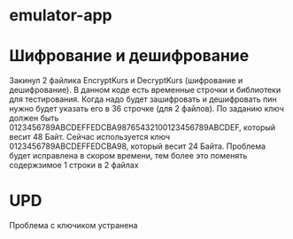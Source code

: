 # emulator-app
# Шифрование и дешифрование  
Закинул 2 файлика EncryptKurs и DecryptKurs (шифрование и дешифрование).
В данном коде есть временные строчки и библиотеки  для тестирования. 
Когда надо будет зашифровать и дешифровать пин нужно будет указать его в 36 строчке (для 2 файлов).
По заданию ключ должен быть 0123456789ABCDEFFEDCBA98765432100123456789ABCDEF, который весит 48 Байт.
Сейчас используется ключ 0123456789ABCDEFFEDCBA98, который весит 24 Байта.
Проблема будет исправлена в скором времени, тем более это поменять содержзимое 1 строки в 2 файлах
# UPD
Проблема с ключиком устранена
